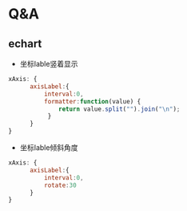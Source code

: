 # Q&A

## echart

* 坐标lable竖着显示

```javascript
xAxis: {
      axisLabel:{
          interval:0,
          formatter:function(value) {
              return value.split("").join("\n");
           }
      }
}
```

* 坐标lable倾斜角度

```javascript
xAxis: {
      axisLabel:{
          interval:0,
          rotate:30
      }
}
```
